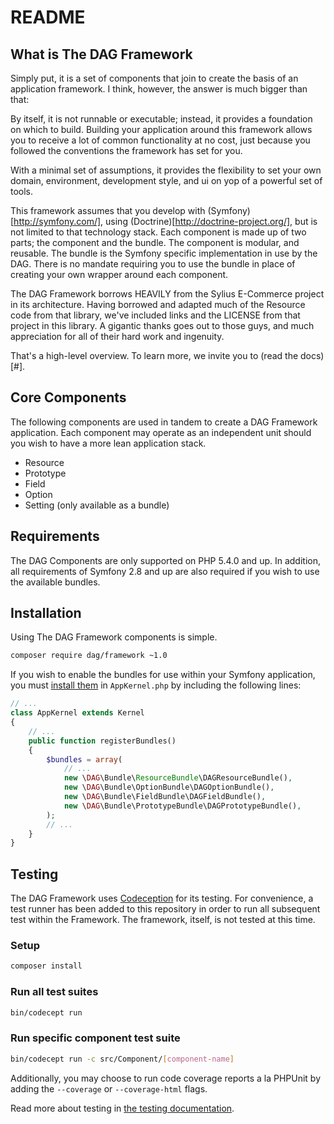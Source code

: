 README
======

What is The DAG Framework
-------------------------

Simply put, it is a set of components that join to create the basis of an application framework. I think, however, the answer is much bigger than that:

By itself, it is not runnable or executable; instead, it provides a foundation on which to build. Building your application around this framework allows you to receive a lot of common functionality at no cost, just because you followed the conventions the framework has set for you.

With a minimal set of assumptions, it provides the flexibility to set your own domain, environment, development style, and ui on yop of a powerful set of tools.

This framework assumes that you develop with (Symfony)[http://symfony.com/], using (Doctrine)[http://doctrine-project.org/], but is not limited to that technology stack. Each component is made up of two parts; the component and the bundle. The component is modular, and reusable. The bundle is the Symfony specific implementation in use by the DAG. There is no mandate requiring you to use the bundle in place of creating your own wrapper around each component.

The DAG Framework borrows HEAVILY from the Sylius E-Commerce project in its architecture. Having borrowed and adapted much of the Resource code from that library, we've included links and the LICENSE from that project in this library. A gigantic thanks goes out to those guys, and much appreciation for all of their hard work and ingenuity.

That's a high-level overview. To learn more, we invite you to (read the docs)[#].

Core Components
---------------

The following components are used in tandem to create a DAG Framework application. Each component may operate as an independent unit should you wish to have a more lean application stack.

- Resource
- Prototype
- Field
- Option
- Setting (only available as a bundle)

Requirements
------------

The DAG Components are only supported on PHP 5.4.0 and up. In addition, all requirements of Symfony 2.8 and up are also required if you wish to use the available bundles.

Installation
------------

Using The DAG Framework components is simple.

```bash
composer require dag/framework ~1.0
```

If you wish to enable the bundles for use within your Symfony application, you must [install them](http://symfony.com/doc/current/cookbook/bundles/installation.html) in `AppKernel.php` by including the following lines:

```php
// ...
class AppKernel extends Kernel
{
    // ...
    public function registerBundles()
    {
        $bundles = array(
            // ...
            new \DAG\Bundle\ResourceBundle\DAGResourceBundle(),
            new \DAG\Bundle\OptionBundle\DAGOptionBundle(),
            new \DAG\Bundle\FieldBundle\DAGFieldBundle(),
            new \DAG\Bundle\PrototypeBundle\DAGPrototypeBundle(),
        );
        // ...
    }
}
```

Testing
-------
The DAG Framework uses [Codeception](http://codeception.com/) for its testing. For convenience, a test runner has been added to this repository in order to run all subsequent test within the Framework. The framework, itself, is not tested at this time.

### Setup

```bash
composer install
```

### Run all test suites
```bash
bin/codecept run
```

### Run specific component test suite
```bash
bin/codecept run -c src/Component/[component-name]
```

Additionally, you may choose to run code coverage reports a la PHPUnit by adding the `--coverage` or `--coverage-html` flags.

Read more about testing in [the testing documentation](#).
